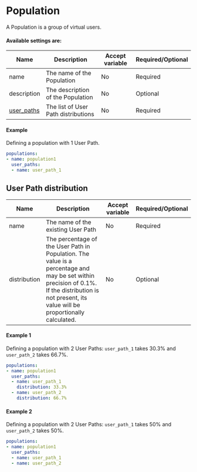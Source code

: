# Population
A Population is a group of virtual users.

#### Available settings are:

| Name        | Description                                                  | Accept variable  | Required/Optional |
| ----------- | ------------------------------------------------------------ | ---------------- | ----------------- |
| name        | The name of the Population                                   | No               | Required          |
| description | The description of the Population                            | No               | Optional          |
| [user_paths](#user-path-distribution)  | The list of User Path distributions                              | No               | Required          |

#### Example

Defining a population with 1 User Path.

```yaml
populations:
- name: population1
  user_paths:
  - name: user_path_1
```
  
## User Path distribution

| Name        | Description                                                  | Accept variable  | Required/Optional |
| ----------- | ------------------------------------------------------------ | ---------------- | ----------------- |
| name        | The name of the existing User Path                           | No               | Required          |
| distribution| The percentage of the User Path in Population. The value is a percentage and may be set within precision of 0.1%.<br>If the distribution is not present, its value will be proportionally calculated.              | No               | Optional          |

#### Example 1

Defining a population with 2 User Paths: `user_path_1` takes 30.3% and `user_path_2` takes 66.7%.

```yaml
populations:
- name: population1
  user_paths:
  - name: user_path_1
    distribution: 33.3%
  - name: user_path_2
    distribution: 66.7%
```

#### Example 2

Defining a population with 2 User Paths: `user_path_1` takes 50% and `user_path_2` takes 50%.

```yaml
populations:
- name: population1
  user_paths:
  - name: user_path_1
  - name: user_path_2
```
